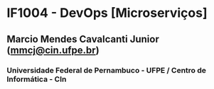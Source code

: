 # IF1004 - DevOps [Microserviços]

## Marcio Mendes Cavalcanti Junior (mmcj@cin.ufpe.br)

### Universidade Federal de Pernambuco - UFPE / Centro de Informática - CIn